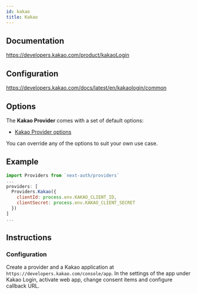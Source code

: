 ```yaml
---
id: kakao
title: Kakao
---
```


## Documentation

https://developers.kakao.com/product/kakaoLogin

## Configuration

https://developers.kakao.com/docs/latest/en/kakaologin/common

## Options

The **Kakao Provider** comes with a set of default options:

- [Kakao Provider options](https://github.com/nextauthjs/next-auth/blob/main/src/providers/kakao.js)

You can override any of the options to suit your own use case.

## Example

```js
import Providers from `next-auth/providers`
...
providers: [
  Providers.Kakao({
    clientId: process.env.KAKAO_CLIENT_ID,
    clientSecret: process.env.KAKAO_CLIENT_SECRET
  })
]
...
```

## Instructions

### Configuration

Create a provider and a Kakao application at `https://developers.kakao.com/console/app`. In the settings of the app under Kakao Login, activate web app, change consent items and configure callback URL.

